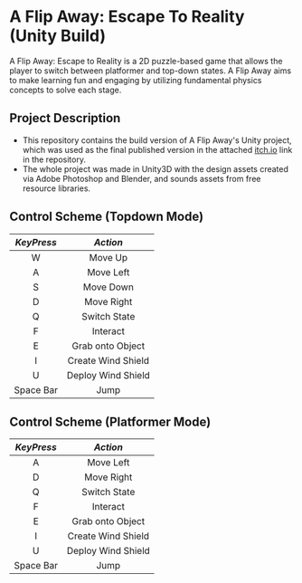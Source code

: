 # A Flip Away: Escape To Reality (Unity Build)
A Flip Away: Escape to Reality is a 2D puzzle-based game that allows the player to switch between platformer and top-down states. A Flip Away aims to make learning fun and engaging by utilizing fundamental physics concepts to solve each stage.

## Project Description
- This repository contains the build version of A Flip Away's Unity project, which was used as the final published version in the attached [itch.io](https://phloonn.itch.io/aflipaway) link in the repository.
- The whole project was made in Unity3D with the design assets created via Adobe Photoshop and Blender, and sounds assets from free resource libraries. 


## Control Scheme (Topdown Mode)
| **_KeyPress_** |    **_Action_**    |
|:--------------:|:------------------:|
| W              | Move Up            |
| A              | Move Left          |
| S              | Move Down          |
| D              | Move Right         |
| Q              | Switch State       |
| F              | Interact           |
| E              | Grab onto Object   |
| I              | Create Wind Shield |
| U              | Deploy Wind Shield |
| Space Bar      | Jump               |

## Control Scheme (Platformer Mode)
| **_KeyPress_** |    **_Action_**    |
|:--------------:|:------------------:|
| A              | Move Left          |
| D              | Move Right         |
| Q              | Switch State       |
| F              | Interact           |
| E              | Grab onto Object   |
| I              | Create Wind Shield |
| U              | Deploy Wind Shield |
| Space Bar      | Jump               |

